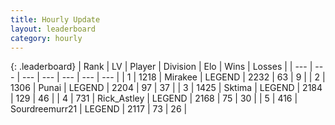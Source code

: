```yaml
---
title: Hourly Update
layout: leaderboard
category: hourly
---
```


{: .leaderboard}
| Rank | LV | Player | Division | Elo | Wins | Losses |
| --- | --- | --- | --- | --- | --- | --- |
| <span data-change="0">1</span> | 1218 | <span title="ID: 416373">Mirakee</span> | LEGEND | <span data-change="0">2232</span> | <span data-change="0">63</span> | <span data-change="0">9</span> |
| <span data-change="0">2</span> | 1306 | <span title="ID: 361226">Punai</span> | LEGEND | <span data-change="0">2204</span> | <span data-change="0">97</span> | <span data-change="0">37</span> |
| <span data-change="0">3</span> | 1425 | <span title="ID: 353063">Sktima</span> | LEGEND | <span data-change="7">2184</span> | <span data-change="4">129</span> | <span data-change="1">46</span> |
| <span data-change="0">4</span> | 731 | <span title="ID: 466583">Rick_Astley</span> | LEGEND | <span data-change="0">2168</span> | <span data-change="0">75</span> | <span data-change="0">30</span> |
| <span data-change="0">5</span> | 416 | <span title="ID: 633686">Sourdreemurr21</span> | LEGEND | <span data-change="0">2117</span> | <span data-change="0">73</span> | <span data-change="0">26</span> |